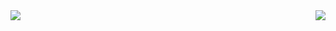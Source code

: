 <img align="right" src="https://github-readme-stats.vercel.app/api/top-langs/?username=tigert1998&hide=VHDL" />
<img src="https://github-readme-stats.vercel.app/api?username=tigert1998&show_icons=true" />
